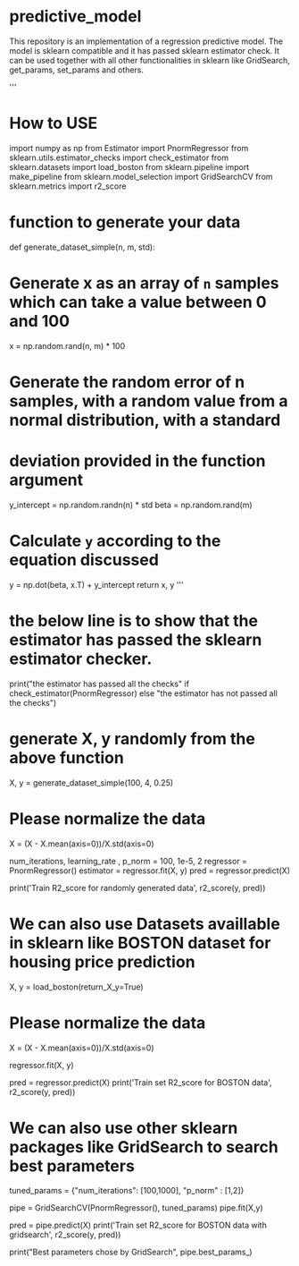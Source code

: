 # predictive_model

This repository is an implementation of a regression predictive model. The model is sklearn compatible and it has passed sklearn estimator check.
It can be used together with all other functionalities in sklearn like GridSearch, get_params, set_params and others. 

'''
# How to USE
import numpy as np
from Estimator import PnormRegressor
from sklearn.utils.estimator_checks import check_estimator
from sklearn.datasets import load_boston
from sklearn.pipeline import make_pipeline
from sklearn.model_selection import GridSearchCV
from sklearn.metrics import r2_score
# function to generate your data
def generate_dataset_simple(n, m, std):
  # Generate x as an array of `n` samples which can take a value between 0 and 100
  x = np.random.rand(n, m) * 100
  # Generate the random error of n samples, with a random value from a normal distribution, with a standard
  # deviation provided in the function argument
  y_intercept = np.random.randn(n) * std
  beta = np.random.rand(m)
  # Calculate `y` according to the equation discussed
  y =  np.dot(beta, x.T) + y_intercept
  return x, y
'''

# the below line is to show that the estimator has passed the sklearn estimator checker. 

print("the estimator has passed all the checks" if check_estimator(PnormRegressor) else 
      "the estimator has not passed all the checks")

# generate X, y randomly from the above function 
X, y = generate_dataset_simple(100, 4, 0.25)
# Please normalize the data
X = (X - X.mean(axis=0))/X.std(axis=0)

num_iterations, learning_rate , p_norm = 100, 1e-5, 2
regressor  = PnormRegressor()
estimator = regressor.fit(X, y)
pred = regressor.predict(X) 

print('Train R2_score for randomly generated data', r2_score(y, pred))

# We can also use Datasets availlable in sklearn like BOSTON dataset for housing price prediction

X, y = load_boston(return_X_y=True)

# Please normalize the data
X = (X - X.mean(axis=0))/X.std(axis=0)

regressor.fit(X, y)  

pred = regressor.predict(X)
print('Train set R2_score for BOSTON data', r2_score(y, pred))

# We can also use other sklearn packages like GridSearch to search best parameters

tuned_params = {"num_iterations": [100,1000], "p_norm" : [1,2]}

pipe = GridSearchCV(PnormRegressor(), tuned_params)
pipe.fit(X,y)

pred = pipe.predict(X) 
print('Train set R2_score for BOSTON data with gridsearch', r2_score(y, pred))

print("Best parameters chose by GridSearch", pipe.best_params_)


